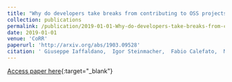 ```yaml
---
title: "Why do developers take breaks from contributing to OSS projects? A preliminary analysis"
collection: publications
permalink: /publication/2019-01-01-Why-do-developers-take-breaks-from-contributing-to-OSS-projects-A-preliminary-analysis
date: 2019-01-01
venue: 'CoRR'
paperurl: 'http://arxiv.org/abs/1903.09528'
citation: ' Giuseppe Iaffaldano,  Igor Steinmacher,  Fabio Calefato,  Marco Gerosa,  Filippo Lanubile, &quot;Why do developers take breaks from contributing to OSS projects? A preliminary analysis.&quot; CoRR, 2019.'
---
```

[Access paper here](http://arxiv.org/abs/1903.09528){:target="_blank"}
